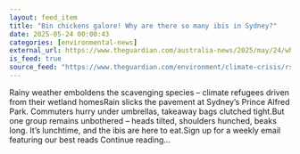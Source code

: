 ```yaml
---
layout: feed_item
title: "Bin chickens galore! Why are there so many ibis in Sydney?"
date: 2025-05-24 00:00:43
categories: [environmental-news]
external_url: https://www.theguardian.com/australia-news/2025/may/24/why-are-there-so-many-ibis-in-sydney-bin-chicken-population
is_feed: true
source_feed: "https://www.theguardian.com/environment/climate-crisis/rss"
---
```


Rainy weather emboldens the scavenging species – climate refugees driven from their wetland homesRain slicks the pavement at Sydney’s Prince Alfred Park. Commuters hurry under umbrellas, takeaway bags clutched tight.But one group remains unbothered – heads tilted, shoulders hunched, beaks long. It’s lunchtime, and the ibis are here to eat.Sign up for a weekly email featuring our best reads Continue reading...
